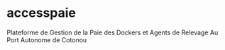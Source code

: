 # accesspaie
Plateforme de Gestion de la Paie des Dockers et Agents de Relevage Au Port Autonome de Cotonou
